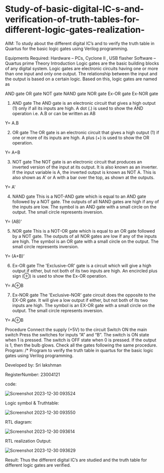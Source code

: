 # Study-of-basic-digital-IC-s-and-verification-of-truth-tables-for-different-logic-gates-realization-
 AIM:
To study about the different digital IC’s and to verify the truth table in Quartus for the basic logic gates using Verilog programming.

Equipments Required:
Hardware – PCs, Cyclone II , USB flasher
Software – Quartus prime
Theory
Introduction
Logic gates are the basic building blocks of any digital system. Logic gates are electronic circuits having one or more than one input and only one output. The relationship between the input and the output is based on a certain logic. Based on this, logic gates are named as

AND gate
OR gate
NOT gate
NAND gate
NOR gate
Ex-OR gate
Ex-NOR gate
1) AND gate
The AND gate is an electronic circuit that gives a high output (1) only if all its inputs are high. A dot (.) is used to show the AND operation i.e. A.B or can be written as AB

Y= A.B

2) OR gate
The OR gate is an electronic circuit that gives a high output (1) if one or more of its inputs are high. A plus (+) is used to show the OR operation.

Y= A+B

3) NOT gate
The NOT gate is an electronic circuit that produces an inverted version of the input at its output. It is also known as an inverter. If the input variable is A, the inverted output is known as NOT A. This is also shown as A' or A with a bar over the top, as shown at the outputs.

Y= A'

4) NAND gate
This is a NOT-AND gate which is equal to an AND gate followed by a NOT gate. The outputs of all NAND gates are high if any of the inputs are low. The symbol is an AND gate with a small circle on the output. The small circle represents inversion.

Y= (AB)’

5) NOR gate
This is a NOT-OR gate which is equal to an OR gate followed by a NOT gate. The outputs of all NOR gates are low if any of the inputs are high. The symbol is an OR gate with a small circle on the output. The small circle represents inversion.

Y= (A+B)’

6) Ex-OR gate
The 'Exclusive-OR' gate is a circuit which will give a high output if either, but not both of its two inputs are high. An encircled plus sign (⊕) is used to show the Ex-OR operation.

Y= A⊕B

7) Ex-NOR gate
The 'Exclusive-NOR' gate circuit does the opposite to the EX-OR gate. It will give a low output if either, but not both of its two inputs are high. The symbol is an EX-OR gate with a small circle on the output. The small circle represents inversion.

Y= A⊕B

Procedure
Connect the supply (+5V) to the circuit
Switch ON the main switch
Press the switches for inputs “A” and “B”. The switch is ON state when 1 is pressed. The switch is OFF state when 0 is pressed.
If the output is 1, then the bulb glows.
Check all the gates following the same procedure.
Program:
/*
Program to verify the truth table in quartus for the basic logic gates using Verilog programming.

Developed by: Sri lakshman


RegisterNumber: 23004121


code:


![Screenshot 2023-12-30 093524](https://github.com/Lakshmansro/Study-of-basic-digital-IC-s-and-verification-of-truth-tables-for-different-logic-gates-realization-/assets/139961914/8bd6939a-af08-4d46-ba3c-e50d20ea3d6e)


Logic symbol & Truthtable:

![Screenshot 2023-12-30 093550](https://github.com/Lakshmansro/Study-of-basic-digital-IC-s-and-verification-of-truth-tables-for-different-logic-gates-realization-/assets/139961914/5887d80c-cb11-48b4-9369-eaf5b3a04a7b)

RTL diagram:


![Screenshot 2023-12-30 093614](https://github.com/Lakshmansro/Study-of-basic-digital-IC-s-and-verification-of-truth-tables-for-different-logic-gates-realization-/assets/139961914/d08a02b7-5bae-4e2b-bb42-3b7660dc3063)

RTL realization Output:


![Screenshot 2023-12-30 093629](https://github.com/Lakshmansro/Study-of-basic-digital-IC-s-and-verification-of-truth-tables-for-different-logic-gates-realization-/assets/139961914/10f33461-47ba-4634-a27c-e1219b2dcd0f)




Result:
Thus the different digital IC’s are studied and the truth table for different logic gates are verified.

